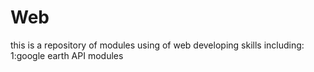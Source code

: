 # Web
this is a repository of modules using of web developing skills
including:
1:google earth API modules
